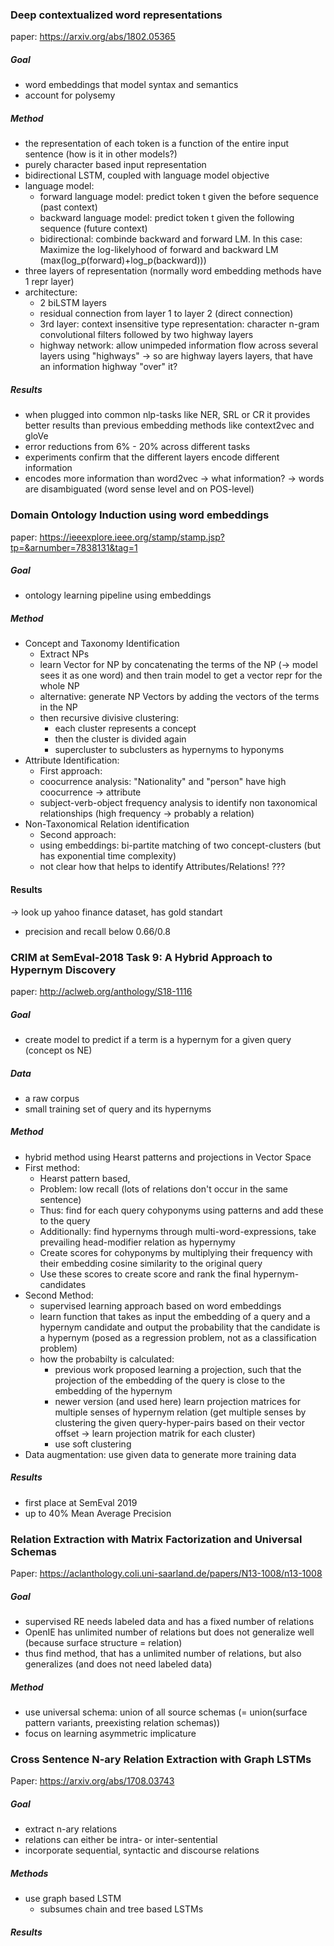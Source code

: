### Deep contextualized word representations
paper: https://arxiv.org/abs/1802.05365
##### Goal
- word embeddings that model syntax and semantics
- account for polysemy
##### Method
- the representation of each token is a function of the entire input sentence (how is it in other models?)
- purely character based input representation
- bidirectional LSTM, coupled with language model objective
- language model: 
  - forward language model: predict token t given the before sequence (past context)
  - backward language model: predict token t given the following sequence (future context)
  - bidirectional: combinde backward and forward LM. In this case: Maximize the log-likelyhood of forward and backward LM (max(log_p(forward)+log_p(backward))) 
- three layers of representation (normally word embedding methods have 1 repr layer)
- architecture:
  - 2 biLSTM layers
  - residual connection from layer 1 to layer 2 (direct connection)
  - 3rd layer: context insensitive type representation: character n-gram convolutional filters followed by two highway layers
  - highway network: allow unimpeded information flow across several layers using "highways" -> so are highway layers layers, that have an information highway "over" it?
  
##### Results
- when plugged into common nlp-tasks like NER, SRL or CR it provides better results than previous embedding methods like context2vec and gloVe
- error reductions from 6% - 20% across different tasks
- experiments confirm that the different layers encode different information 
- encodes more information than word2vec -> what information? -> words are disambiguated (word sense level and on POS-level)

### Domain Ontology Induction using word embeddings
paper: https://ieeexplore.ieee.org/stamp/stamp.jsp?tp=&arnumber=7838131&tag=1
##### Goal
- ontology learning pipeline using embeddings

##### Method
- Concept and Taxonomy Identification
  - Extract NPs
  - learn Vector for NP by concatenating the terms of the NP (-> model sees it as one word) and then train model to get a vector repr for the whole NP
  - alternative: generate NP Vectors by adding the vectors of the terms in the NP
  - then recursive divisive clustering:
    - each cluster represents a concept
    - then the cluster is divided again
    - supercluster to subclusters as hypernyms to hyponyms
- Attribute Identification:
  - First approach:
  - coocurrence analysis: "Nationality"  and "person" have high coocurrence -> attribute
  - subject-verb-object frequency analysis to identify non taxonomical relationships (high frequency -> probably a relation)
- Non-Taxonomical Relation identification
  - Second approach:
  - using embeddings: bi-partite matching of two concept-clusters (but has exponential time complexity)
  - not clear how that helps to identify Attributes/Relations! ???

#### Results
-> look up yahoo finance dataset, has gold standart
- precision and recall below 0.66/0.8

### CRIM at SemEval-2018 Task 9: A Hybrid Approach to Hypernym Discovery
paper: http://aclweb.org/anthology/S18-1116

##### Goal
- create model to predict if a term is a hypernym for a given query (concept os NE)

##### Data
- a raw corpus
- small training set of query and its hypernyms

##### Method
- hybrid method using Hearst patterns and projections in Vector Space
- First method: 
  - Hearst pattern based, 
  - Problem: low recall (lots of relations don't occur in the same sentence)
  - Thus: find for each query cohyponyms using patterns and add these to the query
  - Additionally: find hypernyms through multi-word-expressions, take prevailing head-modifier relation as hypernymy
  - Create scores for cohyponyms by multiplying their frequency with their embedding cosine similarity to the original query
  - Use these scores to create score and rank the final hypernym-candidates
- Second Method:
  - supervised learning approach based on word embeddings
  - learn function that takes as input the embedding of a query and a hypernym candidate and output the probability that the candidate is a hypernym (posed as a regression problem, not as a classification problem)
  - how the probabilty is calculated:
    - previous work proposed learning a projection, such that the projection of the embedding of the query is close to the embedding of the hypernym
    - newer version (and used here) learn projection matrices for multiple senses of hypernym relation (get multiple senses by clustering the given query-hyper-pairs based on their vector offset -> learn projection matrik for each cluster)
    - use soft clustering 
- Data augmentation: use given data to generate more training data

##### Results
- first place at SemEval 2019
- up to 40% Mean Average Precision


### Relation Extraction with Matrix Factorization and Universal Schemas
Paper: https://aclanthology.coli.uni-saarland.de/papers/N13-1008/n13-1008
##### Goal
- supervised RE needs labeled data and has a fixed number of relations
- OpenIE has unlimited number of relations but does not generalize well 
(because surface structure = relation)
- thus find method, that has a unlimited number of relations, but also generalizes (and does not need labeled data)
##### Method
- use universal schema: union of all source schemas (= union(surface pattern variants, preexisting relation schemas))
- focus on learning asymmetric implicature


### Cross Sentence N-ary Relation Extraction with Graph LSTMs
Paper: https://arxiv.org/abs/1708.03743
##### Goal
- extract n-ary relations
- relations can either be intra- or inter-sentential
- incorporate sequential, syntactic and discourse relations
##### Methods
- use graph based LSTM
  - subsumes chain and tree based LSTMs
##### Results
